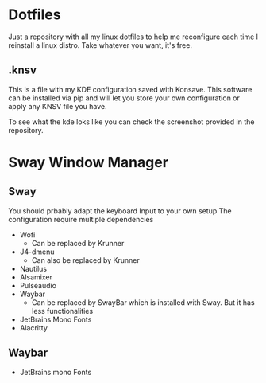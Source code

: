 # Dotfiles
Just a repository with all my linux dotfiles to help me reconfigure each time I reinstall a linux distro.
Take whatever you want, it's free.

## .knsv
This is a file with my KDE configuration saved with Konsave. This software can be installed via pip and will let you store your own configuration or apply any KNSV file you have.

To see what the kde loks like you can check the screenshot provided in the repository.

# Sway Window Manager
## Sway
You should prbably adapt the keyboard Input to your own setup
The configuration require multiple dependencies
- Wofi
  - Can be replaced by Krunner
- J4-dmenu
  - Can also be replaced by Krunner 
- Nautilus
- Alsamixer
- Pulseaudio
- Waybar
  - Can be replaced by SwayBar which is installed with Sway.
  But it has less functionalities
- JetBrains Mono Fonts
- Alacritty
## Waybar
- JetBrains mono Fonts
